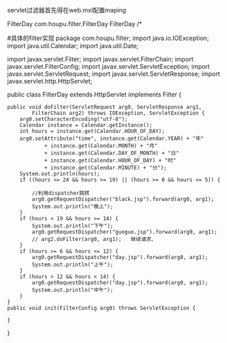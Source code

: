 ﻿servlet过滤器首先得在web.mxl配置maping

<?xml version="1.0" encoding="UTF-8"?>
<web-app version="2.5" xmlns="http://java.sun.com/xml/ns/javaee"
	xmlns:xsi="http://www.w3.org/2001/XMLSchema-instance"
	xsi:schemaLocation="http://java.sun.com/xml/ns/javaee   http://java.sun.com/xml/ns/javaee/web-app_2_5.xsd">
	<!--一个时间的过滤器配置-->
	<filter>
		<filter-name>FilterDay</filter-name>
		<filter-class>com.houpu.filter.FilterDay</filter-class>
	</filter>
	<filter-mapping>
		<filter-name>FilterDay</filter-name>
		<url-pattern>/*</url-pattern>
	</filter-mapping>
</web-app>

#具体的filter实现
package com.houpu.filter;
import java.io.IOException;
import java.util.Calendar;
import java.util.Date;

import javax.servlet.Filter;
import javax.servlet.FilterChain;
import javax.servlet.FilterConfig;
import javax.servlet.ServletException;
import javax.servlet.ServletRequest;
import javax.servlet.ServletResponse;
import javax.servlet.http.HttpServlet;

public class FilterDay extends HttpServlet implements Filter {

	public void doFilter(ServletRequest arg0, ServletResponse arg1,
			FilterChain arg2) throws IOException, ServletException {
		arg0.setCharacterEncoding("utf-8");
		Calendar instance = Calendar.getInstance();
		int hours = instance.get(Calendar.HOUR_OF_DAY);
		arg0.setAttribute("time", instance.get(Calendar.YEAR) + "年"
				+ instance.get(Calendar.MONTH) + "月"
				+ instance.get(Calendar.DAY_OF_MONTH) + "日"
				+ instance.get(Calendar.HOUR_OF_DAY) + "时"
				+ instance.get(Calendar.MINUTE) + "分");
		System.out.println(hours);
		if ((hours <= 24 && hours >= 19) || (hours >= 0 && hours <= 5)) {
		
            //利用dispatcher跳转
			arg0.getRequestDispatcher("black.jsp").forward(arg0, arg1);
			System.out.println("晚上");
		}
		if (hours < 19 && hours >= 14) {
			System.out.println("下午");
			arg0.getRequestDispatcher("guoguo.jsp").forward(arg0, arg1);
			// arg2.doFilter(arg0, arg1);   继续请求、
		}
		if (hours >= 6 && hours <= 12) {
			arg0.getRequestDispatcher("day.jsp").forward(arg0, arg1);
			System.out.println("上午");
		}
		if (hours > 12 && hours < 14) {
			arg0.getRequestDispatcher("day.jsp").forward(arg0, arg1);
			System.out.println("中午");
		}
	}
	public void init(FilterConfig arg0) throws ServletException {

	}

}

